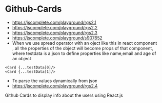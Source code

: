 # Github-Cards
- https://jscomplete.com/playground/rgs2.1
- https://jscomplete.com/playground/rgs2.2
- https://jscomplete.com/playground/rgs2.3
- https://jscomplete.com/playground/s907652 
- When we use spread operator with an oject like this in react component , all the properties of the object will become props of that component, where testdata is a json to define properties like name,email and age of an object 

```
<Card {...testData[0]/>
<Card {...testData[1]/>
```

- To parse the values dynamically from json 
- https://jscomplete.com/playground/rgs2.4

Github Cards to display info about the users using React.js
